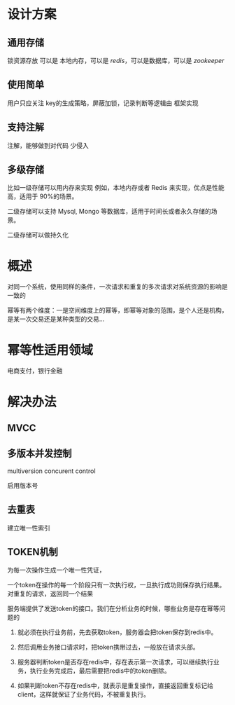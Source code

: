 # 设计方案

## 通用存储

锁资源存放 可以是 本地内存，可以是 *redis*，可以是数据库，可以是 *zookeeper*

## 使用简单

用户只应关注 key的生成策略，屏蔽加锁，记录判断等逻辑由 框架实现



## 支持注解

注解，能够做到对代码 少侵入

## 多级存储

比如一级存储可以用内存来实现 例如，本地内存或者 Redis 来实现，优点是性能高，适用于 90%的场景。

二级存储可以支持 Mysql, Mongo 等数据库，适用于时间长或者永久存储的场景。

二级存储可以做持久化







# 概述

对同一个系统，使用同样的条件，一次请求和重复的多次请求对系统资源的影响是一致的

幂等有两个维度：一是空间维度上的幂等，即幂等对象的范围，是个人还是机构，是某一次交易还是某种类型的交易...

# 幂等性适用领域

电商支付，银行金融



# 解决办法

## MVCC

## 多版本并发控制

multiversion  concurent control  

启用版本号

## 去重表

建立唯一性索引

## TOKEN机制

为每一次操作生成一个唯一性凭证，

一个token在操作的每一个阶段只有一次执行权，一旦执行成功则保存执行结果。对重复的请求，返回同一个结果



服务端提供了发送token的接口。我们在分析业务的时候，哪些业务是存在幂等问题的

1. 就必须在执行业务前，先去获取token，服务器会把token保存到redis中。

2. 然后调用业务接口请求时，把token携带过去，一般放在请求头部。

3. 服务器判断token是否存在redis中，存在表示第一次请求，可以继续执行业务，执行业务完成后，最后需要把redis中的token删除。

4. 如果判断token不存在redis中，就表示是重复操作，直接返回重复标记给client，这样就保证了业务代码，不被重复执行。





